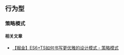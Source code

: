 ## 行为型

### 策略模式

#### 相关文章
- [【掘金】ES6+TS如何书写更优雅的设计模式 - 策略模式](https://juejin.cn/post/6844904198551633934)